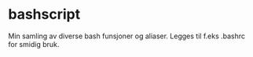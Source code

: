 # bashscript
Min samling av diverse bash funsjoner og aliaser.
Legges til f.eks .bashrc for smidig bruk.
